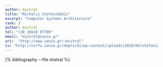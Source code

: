 ```yaml
---
author: mistral
title: "Michalis Stefanidakis"
excerpt: "Computer Systems Architecture"
rank: 3
author: mistral
tel: "+30 26610 87709"
email: "mistral@ionio.gr"
uri:  "http://www.ionio.gr/~mistral"
cv: "http://corfu.ionio.gr/depts/di/wp-content/uploads/2010/06/stefanidakis_cv_gr_2011.pdf"
---
```


{% bibliography --file mistral %}
